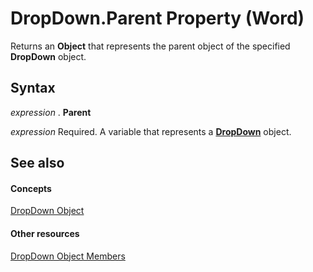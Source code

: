
# DropDown.Parent Property (Word)

Returns an  **Object** that represents the parent object of the specified **DropDown** object.


## Syntax

 _expression_ . **Parent**

 _expression_ Required. A variable that represents a **[DropDown](55233d61-d6d0-30f9-6825-ebbdbeb928b6.md)** object.


## See also


#### Concepts


[DropDown Object](55233d61-d6d0-30f9-6825-ebbdbeb928b6.md)
#### Other resources


[DropDown Object Members](2985a888-154b-3b79-ffdc-4f853e460ac3.md)
